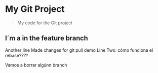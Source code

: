 # My Git Project

>My code for the Git project

## I´m a in the feature branch

Another line
Made changes for git pull demo
Line Two: cómo funciona el rebase????

Vamos a borrar algúnn branch



